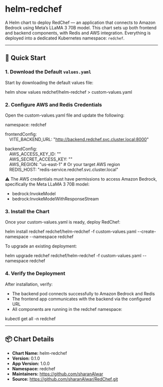 # helm-redchef

A Helm chart to deploy RedChef — an application that connects to Amazon Bedrock using Meta’s LLaMA 3 70B model. This chart sets up both frontend and backend components, with Redis and AWS integration. Everything is deployed into a dedicated Kubernetes namespace: `redchef`.

---

## 🚀 Quick Start

### 1. Download the Default `values.yaml`

Start by downloading the default values file:

helm show values redchef/helm-redchef > custom-values.yaml

### 2. Configure AWS and Redis Credentials

Open the custom-values.yaml file and update the following:

namespace: redchef

frontendConfig:  
 VITE_BACKEND_URL: "http://backend.redchef.svc.cluster.local:8000"

backendConfig:  
 AWS_ACCESS_KEY_ID: "<your-access-key-id>"  
 AWS_SECRET_ACCESS_KEY: "<your-secret-access-key>"  
 AWS_REGION: "us-east-1"  # Or your target AWS region  
 REDIS_HOST: "redis-service.redchef.svc.cluster.local"

⚠️ The AWS credentials must have permissions to access Amazon Bedrock, specifically the Meta LLaMA 3 70B model:

- bedrock:InvokeModel  
- bedrock:InvokeModelWithResponseStream

### 3. Install the Chart

Once your custom-values.yaml is ready, deploy RedChef:

helm install redchef redchef/helm-redchef -f custom-values.yaml --create-namespace --namespace redchef

To upgrade an existing deployment:

helm upgrade redchef redchef/helm-redchef -f custom-values.yaml --namespace redchef

### 4. Verify the Deployment

After installation, verify:

- The backend pod connects successfully to Amazon Bedrock and Redis  
- The frontend app communicates with the backend via the configured URL  
- All components are running in the redchef namespace:

kubectl get all -n redchef

---

## 📦 Chart Details

- **Chart Name:** helm-redchef  
- **Version:** 0.1.0  
- **App Version:** 1.0.0  
- **Namespace:** redchef  
- **Maintainers:** https://github.com/sharanAlwar  
- **Source:** https://github.com/sharanAlwar/RedChef.git
